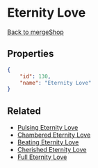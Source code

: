 # Eternity Love

<no description available>

[Back to mergeShop](../merge-shops.md)

## Properties

```json
{
    "id": 130,
    "name": "Eternity Love"
}
```

## Related

- [Pulsing Eternity Love](../items/18214-pulsing-eternity-love.md)
- [Chambered Eternity Love](../items/8702-chambered-eternity-love.md)
- [Beating Eternity Love](../items/8701-beating-eternity-love.md)
- [Cherished Eternity Love](../items/8700-cherished-eternity-love.md)
- [Full Eternity Love](../items/8699-full-eternity-love.md)

